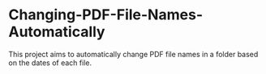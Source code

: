 # Changing-PDF-File-Names-Automatically
This project aims to automatically change PDF file names in a folder based on the dates of each file.

